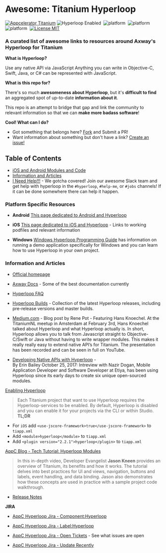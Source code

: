 # Awesome: Titanium Hyperloop

[![Appcelerator Titanium](http://www-static.appcelerator.com/badges/titanium-git-badge-sq.png)](http://appcelerator.com/titanium/)
![Hyperloop Enabled](https://img.shields.io/badge/hyperloop-enabled-red.svg)&nbsp;
![platform](https://img.shields.io/badge/platform-ios-blue.svg)&nbsp;
![platform](https://img.shields.io/badge/platform-android-blue.svg)&nbsp;
![platform](https://img.shields.io/badge/platform-windows-orange.svg)&nbsp;
[![License MIT](https://img.shields.io/badge/license-MIT-green.svg?style=flat)](https://writing.kemitchell.com/2016/09/21/MIT-License-Line-by-Line.html)&nbsp;

### A curated list of awesome links to resources around Axway's Hyperloop for Titanium

**What is Hyperloop?**

Use any native API via JavaScript
Anything you can write in Objective-C, Swift, Java, or C# can be represented with JavaScript.

**What is this repo for?**

There's so much **awesomeness about Hyperloop**, but it's **difficult to find** an aggregated spot of up-to-date **information about it**.

This repo is an attempt to bridge that gap and link the community to relevant information so that we can **make more badass software**!

**Cool!  What can I do?**

- Got something that belongs here? [Fork](https://github.com/shouse/awesome-hyperloop-titanium/edit/master/README.md#fork-destination-box) and Submit a PR!
- Want information about something but don't have a link?  [Create an issue!](https://github.com/shouse/awesome-hyperloop-titanium/issues)

## Table of Contents
 - [iOS and Android Modules and Code](https://github.com/shouse/awesome-hyperloop-titanium#platform-specific-resources)
 - [Information and Articles](https://github.com/shouse/awesome-hyperloop-titanium/blob/master/README.md#information-and-articles)
 - [I Need Help!!!](http://tislack.org/) - We gotcha covered!  Join our awesome Slack team and get help with hyperloop in the ```#hyperloop```, ```#help-me```, or ```#jobs``` channels!  If it can be done somewhere there can help it happen.

### Platform Specific Resources

- **Android**
[This page dedicated to Android and Hyperloop](Android/README.md)

- **iOS**
[This page dedicated to iOS and Hyperloop](iOS/README.md) - Links to working podfiles and relevant information

- **Windows**
[Windows Hyperloop Programming Guide](https://wiki.appcelerator.org/display/guides2/Windows+Hyperloop+Programming+Guide) has information on running a demo application specifically for Windows and you can learn how to use Hyperloop in your own project.


### Information and Articles
 - [Official homepage](https://github.com/appcelerator/hyperloop-examples)
 - [Axway Docs](https://docs.axway.com/bundle/Titanium_SDK_allOS_en/page/hyperloop.html) - Some of the best documentation currently
 - [Hyperloop FAQ](https://docs.axway.com/bundle/Titanium_SDK_allOS_en/page/hyperloop_faq.html)
 - [Hyperloop Builds](https://github.com/appcelerator-modules/hyperloop-builds) - Collection of the latest Hyperloop releases, including pre-release versions and master builds.

 - [Medium.com](https://medium.com/all-titanium/titanium-an-introduction-to-hyperloop-by-hans-knoechel-47d4326ca52e) - Blog post by Rene Pot - Featuring Hans Knoechel.   At the TitaniumNL meetup in Amsterdam at February 3rd, Hans Knoechel talked about Hyperloop and what Hyperloop actually is.
In short, Hyperloop allows you to talk from Javascript straight to Objective-C/Swift or Java without having to write wrapper modules. This makes it really really easy to extend native API’s for Titanium.
The presentation has been recorded and can be seen in full on YouTube.
- [Developing Native APIs with Hyperloop](http://www.appcelerator.com/blog/2017/10/developing-native-apis-with-hyperloop-a-beginners-guide/) -  
By Erin Bailey
October 25, 2017: 
Intreview with Nazir Dogan, Mobile Application Developer and Software Developer at Etiya, has been using Hyperloop since its early days to create six unique open-sourced modules.

[Enabling Hyperloop](https://wiki.appcelerator.org/display/guides2/Enabling+Hyperloop)
> Each Titanium project that want to use Hyperloop requires the Hyperloop-services to be enabled. By default, Hyperloop is disabled and you can enable it for your projects via the CLI or within Studio.
**TL;DR**

- For ```iOS``` add ```<use-jscore-framework>true</use-jscore-framework>``` to ```tiapp.xml``` 
- Add ```<module>hyperloop</module>``` to ```tiapp.xml``` 
- Add ```<plugin version="2.2.1">hyperloop</plugin>``` to ```tiapp.xml``` 


[AppC Blog - Tech Tutorial: Hyperloop Modules](http://www.appcelerator.com/blog/2017/07/tech-tutorial-hyperloop-modules/)

> In this in-depth video, Developer Evangelist **Jason Kneen** provides an overview of Titanium, its benefits and how it works. The tutorial delves into best practices for UI and views, navigation, buttons and labels, event handling, and data binding. Jason also demonstrates how these concepts are used in practice with a sample project code walkthrough.

 - [Release Notes](https://docs.appcelerator.com/platform/latest/?print=/guide/Hyperloop_Release_Notes)

**JIRA**

- [AppC Hyperloop Jira - Component:Hyperloop](https://jira.appcelerator.org/browse/TIMOB-25481?jql=project%20%3D%20TIMOB%20AND%20component%20%3D%20Hyperloop)
- [AppC Hyperloop Jira - Label:Hyperloop](https://jira.appcelerator.org/browse/TISTUD-8658?jql=labels%20%3D%20hyperloop)

- [AppC Hyperloop Jira - Open Tickets](https://jira.appcelerator.org/browse/TIMOB-25478?jql=status%20%3D%20Open%20AND%20labels%20%3D%20hyperloop) - See what issues are open

- [AppC Hyperloop Jira - Update Recently](https://jira.appcelerator.org/browse/TIMOB-25478?filter=-8&jql=labels%20%3D%20hyperloop)
